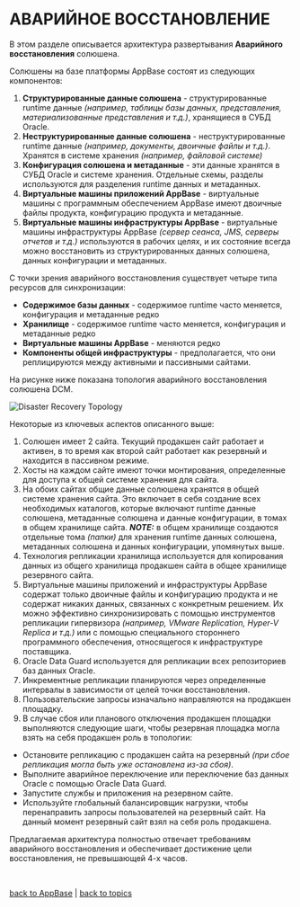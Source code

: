 # АВАРИЙНОЕ ВОССТАНОВЛЕНИЕ

В этом разделе описывается архитектура развертывания **Аварийного восстановления** солюшена.

Солюшены на базе платформы AppBase состоят из следующих компонентов:
1. **Структурированные данные солюшена** - структурированные runtime данные _(например, таблицы базы данных, представления, материализованные представления и т.д.)_, хранящиеся в СУБД Oracle.
1. **Неструктурированные данные солюшена** - неструктурированные runtime данные _(например, документы, двоичные файлы и т.д.)_. Хранятся в системе хранения _(например, файловой системе)_
1. **Конфигурация солюшена и метаданные** - эти данные хранятся в СУБД Oracle и системе хранения. Отдельные схемы, разделы используются для разделения runtime данных и метаданных.
1. **Виртуальные машины приложений AppBase** - виртуальные машины с программным обеспечением AppBase имеют двоичные файлы продукта, конфигурацию продукта и метаданные.
1. **Виртуальные машины инфраструктуры AppBase** - виртуальные машины инфраструктуры AppBase _(сервер сеанса, JMS, серверы отчетов и т.д.)_ используются в рабочих целях, и их состояние всегда можно восстановить из структурированных данных солюшена, данных конфигурации и метаданных.

С точки зрения аварийного восстановления существует четыре типа ресурсов для синхронизации:
* **Содержимое базы данных** - содержимое runtime часто меняется, конфигурация и метаданные редко
* **Хранилище** - содержимое runtime часто меняется, конфигурация и метаданные редко
* **Виртуальные машины AppBase** - меняются редко
* **Компоненты общей инфраструктуры** - предполагается, что они реплицируются между активными и пассивными сайтами.

На рисунке ниже показана топология аварийного восстановления солюшена DCM.

![Disaster Recovery Topology](https://github.com/CrappyCodeMaker/ECCENTEX-KNOWLEGE/blob/main/Content/1%20Start%20work/1.2%20AppBase/2.3%20INSTALLATION%20ARCHITECTURE/IMG/InstallationArchitecture.png?raw=true)

Некоторые из ключевых аспектов описанного выше:
1. Солюшен имеет 2 сайта. Текущий продакшен сайт работает и активен, в то время как второй сайт работает как резервный и находится в пассивном режиме.
2. Хосты на каждом сайте имеют точки монтирования, определенные для доступа к общей системе хранения для сайта.
3. На обоих сайтах общие данные солюшена хранятся в общей системе хранения сайта. Это включает в себя создание всех необходимых каталогов, которые включают runtime данные солюшена, метаданные солюшена и данные конфигурации, в томах в общем хранилище сайта.
**_NOTE:_** в общем хранилище создаются отдельные тома _(папки)_ для хранения runtime данных солюшена, метаданных солюшена и данных конфигурации, упомянутых выше.
4. Технология репликации хранилища используется для копирования данных из общего хранилища продакшен сайта в общее хранилище резервного сайта.
5. Виртуальные машины приложений и инфраструктуры AppBase содержат только двоичные файлы и конфигурацию продукта и не содержат никаких данных, связанных с конкретным решением. Их можно эффективно синхронизировать с помощью инструментов репликации гипервизора _(например, VMware Replication, Hyper-V Replica и т.д.)_ или с помощью специального стороннего программного обеспечения, относящегося к инфраструктуре поставщика.
6. Oracle Data Guard используется для репликации всех репозиториев баз данных Oracle.
7. Инкрементные репликации планируются через определенные интервалы в зависимости от целей точки восстановления.
8. Пользовательские запросы изначально направляются на продакшен площадку.
9. В случае сбоя или планового отключения продакшен площадки выполняются следующие шаги, чтобы резервная площадка могла взять на себя продакшен роль в топологии:
  * Остановите репликацию с продакшен сайта на резервный _(при сбое репликация могла быть уже остановлена ​​из-за сбоя)_.
  * Выполните аварийное переключение или переключение баз данных Oracle с помощью Oracle Data Guard.
  * Запустите службы и приложения на резервном сайте.
  * Используйте глобальный балансировщик нагрузки, чтобы перенаправить запросы пользователей на резервный сайт. На данный момент
резервный сайт взял на себя роль продакшена.

Предлагаемая архитектура полностью отвечает требованиям аварийного восстановления и обеспечивает достижение цели восстановления, не превышающей 4-х часов.


<br/>

[back to AppBase](https://github.com/CrappyCodeMaker/ECCENTEX-KNOWLEGE/blob/main/Content/1%20Start%20work/1.2%20AppBase/AppBase.md) | [back to topics](https://github.com/CrappyCodeMaker/ECCENTEX-KNOWLEGE/tree/main/Content/0%20Topics/Topics.md)